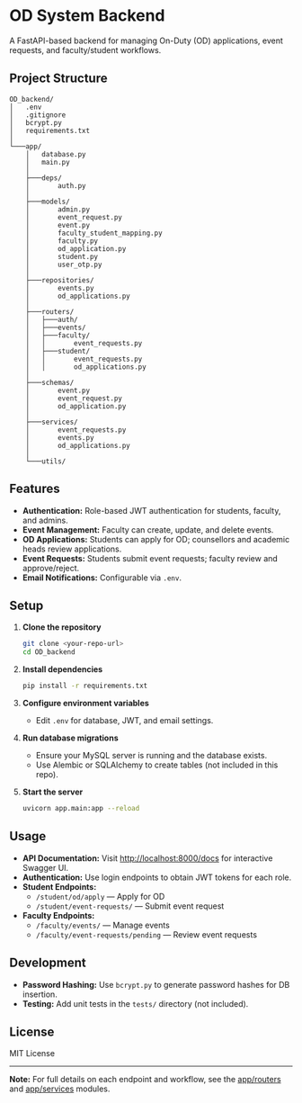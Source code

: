 # OD System Backend

A FastAPI-based backend for managing On-Duty (OD) applications, event requests, and faculty/student workflows.

## Project Structure

```
OD_backend/
│   .env
│   .gitignore
│   bcrypt.py
│   requirements.txt
│
└───app/
    │   database.py
    │   main.py
    │
    ├───deps/
    │       auth.py
    │
    ├───models/
    │       admin.py
    │       event_request.py
    │       event.py
    │       faculty_student_mapping.py
    │       faculty.py
    │       od_application.py
    │       student.py
    │       user_otp.py
    │
    ├───repositories/
    │       events.py
    │       od_applications.py
    │
    ├───routers/
    │   ├───auth/
    │   ├───events/
    │   ├───faculty/
    │   │       event_requests.py
    │   ├───student/
    │   │       event_requests.py
    │   │       od_applications.py
    │
    ├───schemas/
    │       event.py
    │       event_request.py
    │       od_application.py
    │
    ├───services/
    │       event_requests.py
    │       events.py
    │       od_applications.py
    │
    └───utils/
```

## Features

- **Authentication:** Role-based JWT authentication for students, faculty, and admins.
- **Event Management:** Faculty can create, update, and delete events.
- **OD Applications:** Students can apply for OD; counsellors and academic heads review applications.
- **Event Requests:** Students submit event requests; faculty review and approve/reject.
- **Email Notifications:** Configurable via `.env`.

## Setup

1. **Clone the repository**
   ```sh
   git clone <your-repo-url>
   cd OD_backend
   ```

2. **Install dependencies**
   ```sh
   pip install -r requirements.txt
   ```

3. **Configure environment variables**
   - Edit `.env` for database, JWT, and email settings.

4. **Run database migrations**
   - Ensure your MySQL server is running and the database exists.
   - Use Alembic or SQLAlchemy to create tables (not included in this repo).

5. **Start the server**
   ```sh
   uvicorn app.main:app --reload
   ```

## Usage

- **API Documentation:** Visit [http://localhost:8000/docs](http://localhost:8000/docs) for interactive Swagger UI.
- **Authentication:** Use login endpoints to obtain JWT tokens for each role.
- **Student Endpoints:**
  - `/student/od/apply` — Apply for OD
  - `/student/event-requests/` — Submit event request
- **Faculty Endpoints:**
  - `/faculty/events/` — Manage events
  - `/faculty/event-requests/pending` — Review event requests

## Development

- **Password Hashing:** Use `bcrypt.py` to generate password hashes for DB insertion.
- **Testing:** Add unit tests in the `tests/` directory (not included).

## License

MIT License

---

**Note:** For full details on each endpoint and workflow, see the [app/routers](app/routers) and [app/services](app/services) modules.